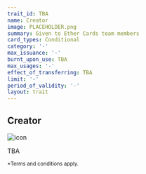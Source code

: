 ```yaml
---
trait_id: TBA
name: Creator
image: PLACEHOLDER.png
summary: Given to Ether Cards team members
card_types: Conditional
category: '-'
max_issuance: '-'
burnt_upon_use: TBA
max_usages: '-'
effect_of_transferring: TBA
limit: '-'
period_of_validity: '-'
layout: trait
---
```


## Creator

![icon](/assets/images/trait-icons/{{page.image}})

TBA

<small>*Terms and conditions apply.</small>

